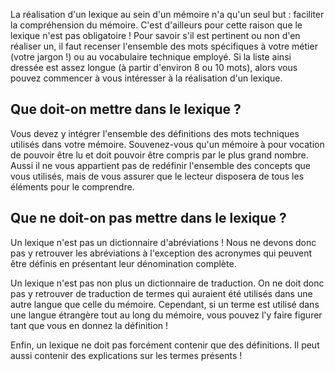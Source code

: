 La réalisation d'un lexique au sein d'un mémoire n'a qu'un seul but : faciliter la compréhension du mémoire. C'est d'ailleurs pour cette raison que le lexique n'est pas obligatoire ! Pour savoir s'il est pertinent ou non d'en réaliser un, il faut recenser l'ensemble des mots spécifiques à votre métier (votre jargon !) ou au vocabulaire technique employé. Si la liste ainsi dressée est assez longue (à partir d'environ 8 ou 10 mots), alors vous pouvez commencer à vous intéresser à la réalisation d'un lexique.

## Que doit-on mettre dans le lexique ?

Vous devez y intégrer l'ensemble des définitions des mots techniques utilisés dans votre mémoire. Souvenez-vous qu'un mémoire à pour vocation de pouvoir être lu et doit pouvoir être compris par le plus grand nombre. Aussi il ne vous appartient pas de redéfinir l'ensemble des concepts que vous utilisés, mais de vous assurer que le lecteur disposera de tous les éléments pour le comprendre.

## Que ne doit-on pas mettre dans le lexique ?

Un lexique n'est pas un dictionnaire d'abréviations ! Nous ne devons donc pas y retrouver les abréviations à l'exception des acronymes qui peuvent être définis en présentant leur dénomination complète.

Un lexique n'est pas non plus un dictionnaire de traduction. On ne doit donc pas y retrouver de traduction de termes qui auraient été utilisés dans une autre langue que celle du mémoire. Cependant, si un terme est utilisé dans une langue étrangère tout au long du mémoire, vous pouvez l'y faire figurer tant que vous en donnez la définition !

Enfin, un lexique ne doit pas forcément contenir que des définitions. Il peut aussi contenir des explications sur les termes présents !
